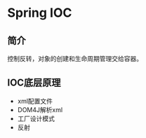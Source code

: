# Spring IOC  

## 简介  
控制反转，对象的创建和生命周期管理交给容器。  

## IOC底层原理  
* xml配置文件  
* DOM4J解析xml  
* 工厂设计模式  
* 反射  
